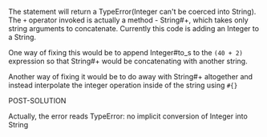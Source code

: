 The statement will return a TypeError(Integer can't be coerced into String). 
The `+` operator invoked is actually a method - String#+, which takes only 
string arguments to concatenate.
Currently this code is adding an Integer to a String.

One way of fixing this would be to append Integer#to_s to the `(40 + 2)` 
expression so that String#+ would be concatenating with another string.

Another way of fixing it would be to do away with String#+ altogether and
instead interpolate the integer operation inside of the string using `#{}`

POST-SOLUTION

Actually, the error reads TypeError: no implicit conversion of Integer into String